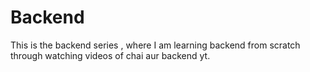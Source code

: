 # Backend
This is the backend series , where I am learning backend from scratch through watching videos of chai aur backend yt.
